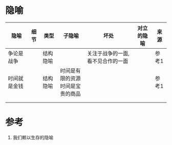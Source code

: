 

# 隐喻

| 隐喻         | 细节 | 类型     | 子隐喻                                 | 坏处                               | 对立的隐喻 | 来源  |
| ------------ | ---- | -------- | -------------------------------------- | ---------------------------------- | ---------- | ----- |
| 争论是战争   |      | 结构隐喻 |                                        | 关注于战争的一面, 看不见合作的一面 |            | 参考1 |
| 时间就是金钱 |      | 结构隐喻 | 时间是有限的资源<br />时间是宝贵的商品 |                                    |            | 参考1 |
|              |      |          |                                        |                                    |            |       |
|              |      |          |                                        |                                    |            |       |



# 参考

1. 我们赖以生存的隐喻